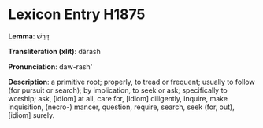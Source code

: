 # Lexicon Entry H1875

**Lemma**: דָּרַשׁ

**Transliteration (xlit)**: dârash

**Pronunciation**: daw-rash'

**Description**:
a primitive root; properly, to tread or frequent; usually to follow (for pursuit or search); by implication, to seek or ask; specifically to worship; ask, [idiom] at all, care for, [idiom] diligently, inquire, make inquisition, (necro-) mancer, question, require, search, seek (for, out), [idiom] surely.
